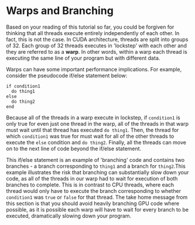 # Warps and Branching

Based on your reading of this tutorial so far, you could be forgiven for thinking that all threads execute entirely independently of each other. In fact, this is not the case. In CUDA architecture, threads are split into groups of 32. Each group of 32 threads executes in 'lockstep' with each other and they are referred to as a __warp__. In other words, within a warp each thread is executing the same line of your program but with different data. 

Warps can have some important performance implications. For example, consider the pseudocode if/else statement below:

```
if condition1
  do thing1
else
  do thing2
end
```

Because all of the threads in a warp execute in lockstep, if ```condition1``` is only true for even just one thread in the warp, all of the threads in that warp must wait until that thread has executed ```do thing1```. Then, the thread for which ```condition1``` was true for must wait for all of the other threads to execute the ```else``` condition and ```do thing2```. Finally, all the threads can move on to the next line of code beyond the if/else statement.

This if/else statement is an example of 'branching' code and contains two branches - a branch corresponding to ```thing1``` and a branch for ```thing2```.This example illustrates the risk that branching can substantially slow down your code, as all of the threads in our warp had to wait for execution of both branches to complete. This is in contrast to CPU threads, where each thread would only have to execute the branch corresponding to whether ```condition1``` was ```true``` or ```false``` for that thread. The take home message from this section is that you should avoid heavily branching GPU code where possible, as it is possible each warp will have to wait for every branch to be executed, dramatically slowing down your program.
